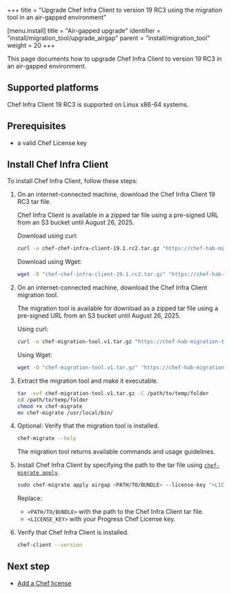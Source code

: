 +++
title = "Upgrade Chef Infra Client to version 19 RC3 using the migration tool in an air-gapped environment"

[menu.install]
title = "Air-gapped upgrade"
identifier = "install/migration_tool/upgrade_airgap"
parent = "install/migration_tool"
weight = 20
+++

This page documents how to upgrade Chef Infra Client to version 19 RC3 in an air-gapped environment.

## Supported platforms

Chef Infra Client 19 RC3 is supported on Linux x86-64 systems.

## Prerequisites

- a valid Chef License key

## Install Chef Infra Client

To install Chef Infra Client, follow these steps:

1. On an internet-connected machine, download the Chef Infra Client 19 RC3 tar file.

    Chef Infra Client is available in a zipped tar file using a pre-signed URL from an S3 bucket until August 26, 2025.

    Download using curl:

    ```sh
    curl -o chef-chef-infra-client-19.1.rc2.tar.gz "https://chef-hab-migration-tool-bucket.s3.amazonaws.com/rc2_hab_pkg_chef_client/rc2_tar_folder/chef-chef-infra-client-19.1.rc2.tar.gz?AWSAccessKeyId=AKIAW4FPVFT6BIP2EQW7&Signature=Q91HiSIzOxffl52La8EvqSXSqWk%3D&Expires=1756222682"
    ```

    Download using Wget:

    ```sh
    wget -O "chef-chef-infra-client-19.1.rc2.tar.gz" "https://chef-hab-migration-tool-bucket.s3.amazonaws.com/rc2_hab_pkg_chef_client/rc2_tar_folder/chef-chef-infra-client-19.1.rc2.tar.gz?AWSAccessKeyId=AKIAW4FPVFT6BIP2EQW7&Signature=Q91HiSIzOxffl52La8EvqSXSqWk%3D&Expires=1756222682"
    ```

1. On an internet-connected machine, download the Chef Infra Client migration tool.

    The migration tool is available for download as a zipped tar file using a pre-signed URL from an S3 bucket until August 26, 2025.

    Using curl:

    ```sh
    curl -o chef-migration-tool.v1.tar.gz "https://chef-hab-migration-tool-bucket.s3.amazonaws.com/rc2_hab_pkg_chef_client/rc2_migration_tool/migration-tools_Linux_x86_64.tar.gz?AWSAccessKeyId=AKIAW4FPVFT6BIP2EQW7&Signature=hbgCCCl9r48WHDP%2FFQtNTN9pFJw%3D&Expires=1756222424"
    ```

    Using Wget:

    ```sh
    wget -O "chef-migration-tool.v1.tar.gz" "https://chef-hab-migration-tool-bucket.s3.amazonaws.com/rc2_hab_pkg_chef_client/rc2_migration_tool/migration-tools_Linux_x86_64.tar.gz?AWSAccessKeyId=AKIAW4FPVFT6BIP2EQW7&Signature=hbgCCCl9r48WHDP%2FFQtNTN9pFJw%3D&Expires=1756222424"
    ```

1. Extract the migration tool and make it executable.

    ```sh
    tar -xvf chef-migration-tool.v1.tar.gz -C /path/to/temp/folder
    cd /path/to/temp/folder
    chmod +x chef-migrate
    mv chef-migrate /usr/local/bin/
    ```

1. Optional: Verify that the migration tool is installed.

    ```sh
    chef-migrate --help
    ```

    The migration tool returns available commands and usage guidelines.

1. Install Chef Infra Client by specifying the path to the tar file using [`chef-migrate apply`](reference).

    ```sh
    sudo chef-migrate apply airgap <PATH/TO/BUNDLE> --license-key "<LICENSE_KEY>"
    ```

    Replace:

    - `<PATH/TO/BUNDLE>` with the path to the Chef Infra Client tar file.
    - `<LICENSE_KEY>` with your Progress Chef License key.

1. Verify that Chef Infra Client is installed.

    ```sh
    chef-client --version
    ```

## Next step

- [Add a Chef license](/license)
